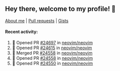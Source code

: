 ## Hey there, welcome to my profile! 👋

[About me](https://seandewar.github.io/)
 | [Pull requests](https://github.com/search?p=1&q=author%3Aseandewar+is%3Apr)
 | [Gists](https://gist.github.com/seandewar)

#### Recent activity:

<!--START_SECTION:activity-->
1. 💪 Opened PR [#24697](https://github.com/neovim/neovim/pull/24697) in [neovim/neovim](https://github.com/neovim/neovim)
2. 💪 Opened PR [#24615](https://github.com/neovim/neovim/pull/24615) in [neovim/neovim](https://github.com/neovim/neovim)
3. 🎉 Merged PR [#24558](https://github.com/neovim/neovim/pull/24558) in [neovim/neovim](https://github.com/neovim/neovim)
4. 💪 Opened PR [#24558](https://github.com/neovim/neovim/pull/24558) in [neovim/neovim](https://github.com/neovim/neovim)
5. 💪 Opened PR [#24550](https://github.com/neovim/neovim/pull/24550) in [neovim/neovim](https://github.com/neovim/neovim)
<!--END_SECTION:activity-->
